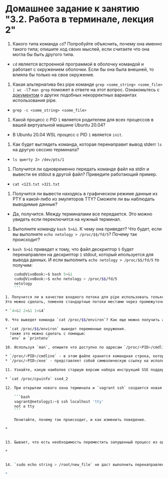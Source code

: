 # Домашнее задание к занятию "3.2. Работа в терминале, лекция 2"

1. Какого типа команда `cd`? Попробуйте объяснить, почему она именно такого типа; опишите ход своих мыслей, если считаете что она могла бы быть другого типа.

* `cd` является встроенной программой в оболочку командой и работает с окружением оболочки. Если бы она была внешней, то влияла бы только на свое окружение.

1. Какая альтернатива без pipe команде `grep <some_string> <some_file> | wc -l`? `man grep` поможет в ответе на этот вопрос. Ознакомьтесь с [документом](http://www.smallo.ruhr.de/award.html) о других подобных некорректных вариантах использования pipe.

* `grep -c <some_string> <some_file>`

1. Какой процесс с PID `1` является родителем для всех процессов в вашей виртуальной машине Ubuntu 20.04?

* В Ubuntu 20.04 WSL процесс с PID `1` является `init`.

1. Как будет выглядеть команда, которая перенаправит вывод stderr `ls` на другую сессию терминала?

* `ls qwerty 2> /dev/pts/1`

1. Получится ли одновременно передать команде файл на stdin и вывести ее stdout в другой файл? Приведите работающий пример.

* `cat <123.txt >321.txt`

1. Получится ли вывести находясь в графическом режиме данные из PTY в какой-либо из эмуляторов TTY? Сможете ли вы наблюдать выводимые данные?

*  Да, получится. Между терминалами все передается. Это можно увидеть если переключится на нужный терминал.

1. Выполните команду `bash 5>&1`. К чему она приведет? Что будет, если вы выполните `echo netology > /proc/$$/fd/5`? Почему так происходит?

* `bash 5>&1` приведет к тому, что файл дескриптор `5` будет перенаправлен на дескриптор `1` stdout, который ипользуется для вывода данных. И если выполнить `echo netology > /proc/$$/fd/5` то получим:

```bash
    cudo@VivoBook:~$ bash 5>&1
	cudo@VivoBook:~$ echo netology > /proc/$$/fd/5
    netology
    ```

1. Получится ли в качестве входного потока для pipe использовать только stderr команды, не потеряв при этом отображение stdout на pty? Напоминаем: по умолчанию через pipe передается только stdout команды слева от `|` на stdin команды справа.
Это можно сделать, поменяв стандартные потоки местами через промежуточный новый дескриптор, который вы научились создавать в предыдущем вопросе.

* `4>&2 2>&1 1>&4`

9. Что выведет команда `cat /proc/$$/environ`? Как еще можно получить аналогичный по содержанию вывод?

* `cat /proc/$$/environ` выведет переменные окружения.
  также это можно сделать с помощью:
  `env` и `printenv`

10. Используя `man`, опишите что доступно по адресам `/proc/<PID>/cmdline`, `/proc/<PID>/exe`.

* `/proc/<PID>/cmdline` - в этом файле хранится командная строка, которой был запущен данный процесс
* `/proc/<PID>/exe` - представляет собой символическую ссылку на исполняемый файл, который инициировал запуск процесса

11. Узнайте, какую наиболее старшую версию набора инструкций SSE поддерживает ваш процессор с помощью `/proc/cpuinfo`.

* `cat /proc/cpuinfo` sse4_2

12. При открытии нового окна терминала и `vagrant ssh` создается новая сессия и выделяется pty. Это можно подтвердить командой `tty`, которая упоминалась в лекции 3.2. Однако:

    ```bash
	vagrant@netology1:~$ ssh localhost 'tty'
	not a tty
    ```

	Почитайте, почему так происходит, и как изменить поведение.

* 


13. Бывает, что есть необходимость переместить запущенный процесс из одной сессии в другую. Попробуйте сделать это, воспользовавшись `reptyr`. Например, так можно перенести в `screen` процесс, который вы запустили по ошибке в обычной SSH-сессии.

* 


14. `sudo echo string > /root/new_file` не даст выполнить перенаправление под обычным пользователем, так как перенаправлением занимается процесс shell'а, который запущен без `sudo` под вашим пользователем. Для решения данной проблемы можно использовать конструкцию `echo string | sudo tee /root/new_file`. Узнайте что делает команда `tee` и почему в отличие от `sudo echo` команда с `sudo tee` будет работать.

*

